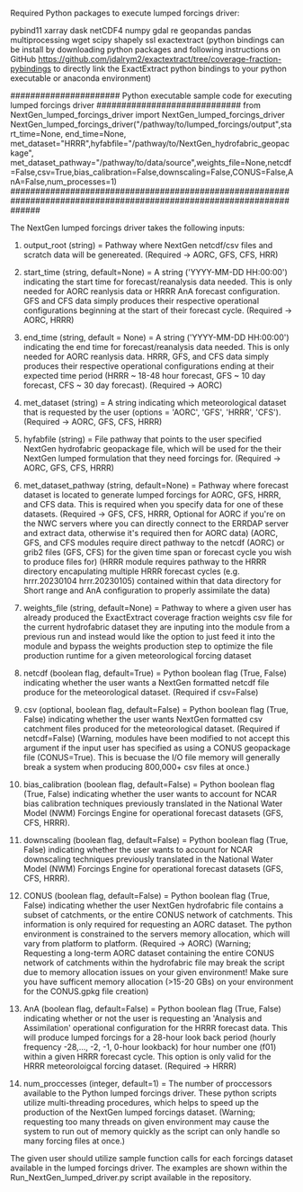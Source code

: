 Required Python packages to execute lumped forcings driver:

pybind11
xarray
dask
netCDF4
numpy
gdal
re
geopandas
pandas
multiprocessing
wget
scipy
shapely
ssl
exactextract (python bindings can be install by downloading python packages and following instructions on GitHub https://github.com/jdalrym2/exactextract/tree/coverage-fraction-pybindings to directly link the ExactExtract python bindings to your python executable or anaconda environment)

###################### Python executable sample code for executing lumped forcings driver #############################
from NextGen_lumped_forcings_driver import NextGen_lumped_forcings_driver
NextGen_lumped_forcings_driver("/pathway/to/lumped_forcings/output",start_time=None, end_time=None, met_dataset="HRRR",hyfabfile="/pathway/to/NextGen_hydrofabric_geopackage", met_dataset_pathway="/pathway/to/data/source",weights_file=None,netcdf=False,csv=True,bias_calibration=False,downscaling=False,CONUS=False,AnA=False,num_processes=1)
######################################################################################################################

The NextGen lumped forcings driver takes the following inputs:

1. output_root (string) = Pathway where NextGen netcdf/csv files and scratch data will be genereated. (Required -> AORC, GFS, CFS, HRR)

2. start_time (string, default=None) = A string ('YYYY-MM-DD HH:00:00') indicating the start time for forecast/reanalysis data needed. This is only needed for AORC reanlysis data or HRRR AnA forecast configuration. GFS and CFS data simply produces their respective operational configurations beginning at the start of their forecast cycle. (Required -> AORC, HRRR)

3. end_time (string, default = None) = A string ('YYYY-MM-DD HH:00:00') indicating the end time for forecast/reanalysis data needed. This is only needed for AORC reanlysis data. HRRR, GFS, and CFS data simply produces their respective operational configurations ending at their expected time period (HRRR ~ 18-48 hour forecast, GFS ~ 10 day forecast, CFS ~ 30 day forecast). (Required -> AORC)

4. met_dataset (string) = A string indicating which meteorological dataset that is requested by the user (options = 'AORC', 'GFS', 'HRRR', 'CFS'). (Required -> AORC, GFS, CFS, HRRR)

5. hyfabfile (string) = File pathway that points to the user specified NextGen hydrofabric geopackage file, which will be used for the their NextGen lumped formulation that they need forcings for. (Required -> AORC, GFS, CFS, HRRR)

6. met_dataset_pathway (string, default=None) = Pathway where forecast dataset is located to generate lumped forcings for AORC, GFS, HRRR, and CFS data. This is required when you specify data for one of these datasets. (Required -> GFS, CFS, HRRR, Optional for AORC if you're on the NWC servers where you can directly connect to the ERRDAP server and extract data, otherwise it's required then for AORC data)
(AORC, GFS, and CFS modules require direct pathway to the netcdf (AORC) or grib2 files (GFS, CFS) for the given time span or forecast cycle you wish to produce files for)
(HRRR module requires pathway to the HRRR directory encapulating multiple HRRR forecast cycles (e.g. hrrr.20230104  hrrr.20230105) contained within that data directory for Short range and AnA configuration to properly assimilate the data)

7. weights_file (string, default=None) = Pathway to where a given user has already produced the ExactExtract coverage fraction weights csv file for the current hydrofabric dataset they are inputing into the module from a previous run and instead would like the option to just feed it into the module and bypass the weights production step to optimize the file production runtime for a given meteorological forcing dataset

8. netcdf (boolean flag, default=True) = Python boolean flag (True, False) indicating whether the user wants a NextGen formatted netcdf file produce for the meteorological dataset. (Required if csv=False)

9. csv (optional, boolean flag, default=False) = Python boolean flag (True, False) indicating whether the user wants NextGen formatted csv catchment files produced for the meteorological dataset. (Required if netcdf=False)
(Warning, modules have been modified to not accept this argument if the input user has specified as using a CONUS geopackage file (CONUS=True). This is becuase the I/O file memory will generally break a system when producing 800,000+ csv files at once.)

10. bias_calibration (boolean flag, default=False) = Python boolean flag (True, False) indicating whether the user wants to account for NCAR bias calibration techniques previously translated in the National Water Model (NWM) Forcings Engine for operational forecast datasets (GFS, CFS, HRRR).

11. downscaling (boolean flag, default=False) = Python boolean flag (True, False) indicating whether the user wants to account for NCAR downscaling techniques previously translated in the National
Water Model (NWM) Forcings Engine for operational forecast datasets (GFS, CFS, HRRR).

12. CONUS (boolean flag, default=False) = Python boolean flag (True, False) indicating whether the user NextGen hydrofabric file contains a subset of catchments, or the entire CONUS network of catchments. This information is only required for requesting an AORC dataset. The python environment is constrained to the servers memory allocation, which will vary from platform to platform. (Required -> AORC)
(Warning; Requesting a long-term AORC dataset containing the entire CONUS network of catchments within the hydrofabric file may break the script due to memory allocation issues on your given environment! Make sure you have sufficent memory allocation (>15-20 GBs) on your environment for the CONUS.gpkg file creation)

13. AnA (boolean flag, default=False) = Python boolean flag (True, False) indicating whether or not the user is requesting an 'Analysis and Assimilation' operational configuration for the HRRR forecast data. This will produce lumped forcings for a 28-hour look back period (hourly frequency -28,..., -2, -1, 0-hour lookback) for hour number one (f01) within a given HRRR forecast cycle. This option is only valid for the HRRR meteoroloigcal forcing dataset. (Required -> HRRR)

14. num_proccesses (integer, default=1) = The number of proccessors available to the Python lumped forcings driver. These python scripts utilize multi-threading procedures, which helps to speed up the production of the NextGen lumped forcings dataset.
(Warning; requesting too many threads on  given environment may cause the system to run out of memory quickly as the script can only handle so many forcing files at once.)

The given user should utilize sample function calls for each forcings dataset available in the lumped forcings driver. The examples are shown within the Run_NextGen_lumped_driver.py script available in the repository.

